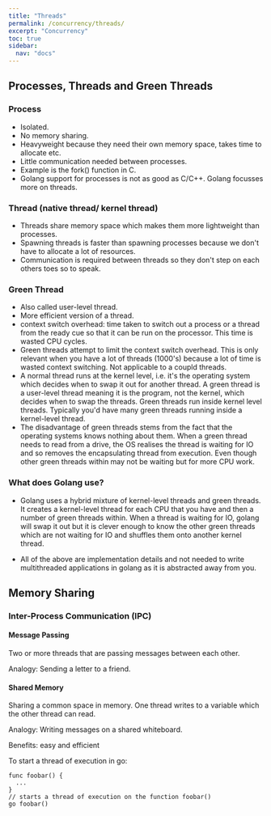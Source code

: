 ```yaml
---
title: "Threads"
permalink: /concurrency/threads/
excerpt: "Concurrency"
toc: true
sidebar:
  nav: "docs"
---
```

## Processes, Threads and Green Threads

### Process

- Isolated.
- No memory sharing.
- Heavyweight because they need their own memory space, takes time to allocate etc.
- Little communication needed between processes.
- Example is the fork() function in C.
- Golang support for processes is not as good as C/C++. Golang focusses more on threads.

### Thread (native thread/ kernel thread)

- Threads share memory space which makes them more lightweight than processes.
- Spawning threads is faster than spawning processes because we don't have to allocate a lot of resources.
- Communication is required between threads so they don't step on each others toes so to speak.

### Green Thread

- Also called user-level thread.
- More efficient version of a thread.
- context switch overhead: time taken to switch out a process or a thread from the ready cue so that it can be run on the processor. This time is wasted CPU cycles.
- Green threads attempt to limit the context switch overhead. This is only relevant when you have a lot of threads (1000's) because a lot of time is wasted context switching. Not applicable to a coupld threads.
- A normal thread runs at the kernel level, i.e. it's the operating system which decides when to swap it out for another thread. A green thread is a user-level thread meaning it is the program, not the kernel, which decides when to swap the threads. Green threads run inside kernel level threads. Typically you'd have many green threads running inside a kernel-level thread.
- The disadvantage of green threads stems from the fact that the operating systems knows nothing about them. When a green thread needs to read from a drive, the OS realises the thread is waiting for IO and so removes the encapsulating thread from execution. Even though other green threads within may not be waiting but for more CPU work.

### What does Golang use?

- Golang uses a hybrid mixture of kernel-level threads and green threads. It creates a kernel-level thread for each CPU that you have and then a number of green threads within. When a thread is waiting for IO, golang will swap it out but it is clever enough to know the other green threads which are not waiting for IO and shuffles them onto another kernel thread.

- All of the above are implementation details and not needed to write multithreaded applications in golang as it is abstracted away from you.

## Memory Sharing

### Inter-Process Communication (IPC)

#### Message Passing

Two or more threads that are passing messages between each other.

Analogy: Sending a letter to a friend.

#### Shared Memory

Sharing a common space in memory. One thread writes to a variable which the other thread can read.

Analogy: Writing messages on a shared whiteboard.

Benefits: easy and efficient

To start a thread of execution in go:

```golang
func foobar() {
  ...
}
// starts a thread of execution on the function foobar()
go foobar()
```


